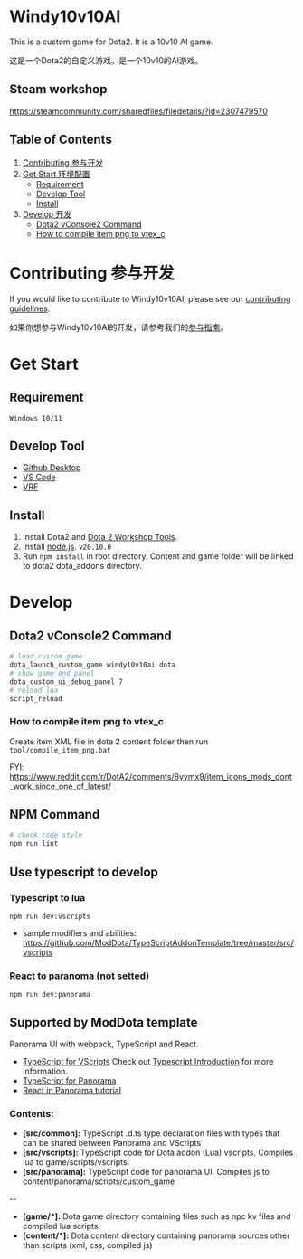 # Windy10v10AI

This is a custom game for Dota2. It is a 10v10 AI game.<br>

这是一个Dota2的自定义游戏。是一个10v10的AI游戏。

## Steam workshop

https://steamcommunity.com/sharedfiles/filedetails/?id=2307479570

## Table of Contents

1. [Contributing 参与开发](#contributing)
2. [Get Start 环境配置](#get-start)
   - [Requirement](#requirement)
   - [Develop Tool](#develop-tool)
   - [Install](#install)
3. [Develop 开发](#develop)
   - [Dota2 vConsole2 Command](#dota2-vconsole2-command)
   - [How to compile item png to vtex_c](#how-to-compile-item-png-to-vtex_c)

# Contributing 参与开发

If you would like to contribute to Windy10v10AI, please see our [contributing guidelines](.github/CONTRIBUTING.md).

如果你想参与Windy10v10AI的开发，请参考我们的[参与指南](.github/CONTRIBUTING.md#参与开发)。

# Get Start

## Requirement

`Windows 10/11`

## Develop Tool

- [Github Desktop](https://desktop.github.com/)
- [VS Code](https://code.visualstudio.com/)
- [VRF](https://vrf.steamdb.info/)

## Install

1. Install Dota2 and [Dota 2 Workshop Tools](https://developer.valvesoftware.com/wiki/Dota_2_Workshop_Tools/Installing_and_Launching_Tools).
2. Install [node.js](https://nodejs.org/). `v20.10.0`
3. Run `npm install` in root directory. Content and game folder will be linked to dota2 dota_addons directory.

# Develop

## Dota2 vConsole2 Command

```bash
# load custom game
dota_launch_custom_game windy10v10ai dota
# show game end panel
dota_custom_ui_debug_panel 7
# reload lua
script_reload
```

### How to compile item png to vtex_c

Create item XML file in dota 2 content folder then run `tool/compile_item_png.bat`

FYI: https://www.reddit.com/r/DotA2/comments/8yymx9/item_icons_mods_dont_work_since_one_of_latest/

## NPM Command

```bash
# check code style
npm run lint
```

## Use typescript to develop

### Typescript to lua

```
npm run dev:vscripts
```

- sample modifiers and abilities:
  https://github.com/ModDota/TypeScriptAddonTemplate/tree/master/src/vscripts

### React to paranoma (not setted)

```
npm run dev:panorama
```

## Supported by ModDota template

Panorama UI with webpack, TypeScript and React.

- [TypeScript for VScripts](https://typescripttolua.github.io/) Check out [Typescript Introduction](https://moddota.com/scripting/Typescript/typescript-introduction/) for more information.
- [TypeScript for Panorama](https://moddota.com/panorama/introduction-to-panorama-ui-with-typescript)
- [React in Panorama tutorial](https://moddota.com/panorama/react)

### Contents:

- **[src/common]:** TypeScript .d.ts type declaration files with types that can be shared between Panorama and VScripts
- **[src/vscripts]:** TypeScript code for Dota addon (Lua) vscripts. Compiles lua to game/scripts/vscripts.
- **[src/panorama]:** TypeScript code for panorama UI. Compiles js to content/panorama/scripts/custom_game

--

- **[game/*]:** Dota game directory containing files such as npc kv files and compiled lua scripts.
- **[content/*]:** Dota content directory containing panorama sources other than scripts (xml, css, compiled js)
